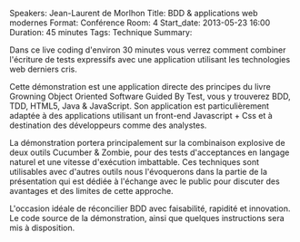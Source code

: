 Speakers: Jean-Laurent de Morlhon
Title: BDD & applications web modernes
Format: Conférence
Room: 4
Start_date: 2013-05-23 16:00
Duration: 45 minutes
Tags: Technique
Summary:

Dans ce live coding d'environ 30 minutes vous verrez comment combiner l'écriture de tests expressifs avec une application utilisant les technologies web derniers cris.

Cette démonstration est une application directe des principes du livre Growning Object Oriented Software Guided By Test, vous y trouverez BDD, TDD, HTML5, Java & JavaScript. Son application est particulièrement adaptée à des applications utilisant un front-end Javascript + Css et à destination des développeurs comme des analystes.

La démonstration portera principalement sur la combinaison explosive de deux outils Cucumber & Zombie, pour des tests d'acceptances en langage naturel et une vitesse d'exécution imbattable. Ces techniques sont utilisables avec d'autres outils nous l'évoquerons dans la partie de la présentation qui est dédiée à l'échange avec le public pour discuter des avantages et des limites de cette approche.

L'occasion idéale de réconcilier BDD avec faisabilité, rapidité et innovation. Le code source de la démonstration, ainsi que quelques instructions sera mis à disposition.
